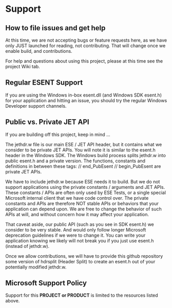 # Support

## How to file issues and get help  

At this time, we are not accepting bugs or feature requests here, as we have only JUST launched for reading, not contributing.  That will change once we enable build, and contributions.

For help and questions about using this project, please at this time see the project Wiki tab.

## Regular ESENT Support

If you are using the Windows in-box esent.dll (and Windows SDK esent.h) for your application and hitting an issue, you should try the regular Windows Developer support channels.

## Public vs. Private JET API

If you are building off this project, keep in mind ...

The jethdr.w file is our main ESE / JET API header, but it contains what we consider to be private JET APIs.  You will note it is similar to the esent.h header in the Windows SDK.  The Windows build process splits jethdr.w into public esent.h and a private version.  The functions, constants and definitions in between these tags:
// end_PubEsent
// begin_PubEsent
are private JET APIs.

We have to include jethdr.w because ESE needs it to build.  But we do not support applications using the private constants / arguments and JET APIs.  These constants / APIs are often only used by ESE Tests, or a single special Microsoft internal client that we have code control over.  The private constants and APIs are therefore NOT stable APIs or behaviors that your application can depend upon.  We are free to change the behavior of such APIs at will, and without concern how it may affect your application.

That caveat aside, our public API (such as you see in SDK esent.h) we consider to be very stable.  And would only follow longer Microsoft deprecation guidelines if we were to change it.  You can write your application knowing we likely will not break you if you just use esent.h (instead of jethdr.w).

Once we allow contributions, we will have to provide this github repository some version of hdrsplit (Header Split) to create an esent.h out of your potentially modified jethdr.w.


## Microsoft Support Policy  

Support for this **PROJECT or PRODUCT** is limited to the resources listed above.
